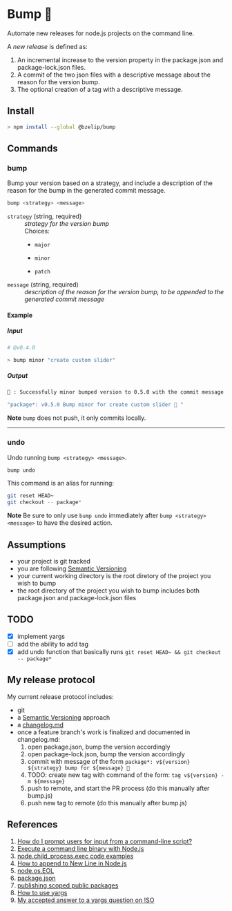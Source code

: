 # Bump 🍑

Automate new releases for node.js projects on the command line.

A _new release_ is defined as:

1. An incremental increase to the version property in the package.json and package-lock.json files.
2. A commit of the two json files with a descriptive message about the reason for the version bump.
3. The optional creation of a tag with a descriptive message.

## Install

```bash
> npm install --global @bzelip/bump
```

## Commands

### bump

Bump your version based on a strategy, and include a description of the reason for the bump in the generated commit message.

```bash
bump <strategy> <message>
```

<dl>
  <dt><code>strategy</code> (string, required)</dt>
  <dd><em>strategy for the version bump</em></dd>
  <dd>Choices:

- <code>major</code>
- <code>minor</code>
- <code>patch</code>

    </dd>

    <dt><code>message</code> (string, required)</dt>
    <dd><em>description of the reason for the version bump, to be appended to the generated commit message</em></dd>
  </dl>

#### Example

##### Input

```bash
# @v0.4.0

> bump minor "create custom slider"
```

##### Output

```bash
🍑 : Successfully minor bumped version to 0.5.0 with the commit message:

"package*: v0.5.0 Bump minor for create custom slider 🎉 "
```

**Note** `bump` does not push, it only commits locally.

---

### undo

Undo running `bump <strategy> <message>`.

```bash
bump undo
```

This command is an alias for running:

```bash
git reset HEAD~
git checkout -- package*
```

**Note** Be sure to only use `bump undo` immediately after `bump <strategy> <message>` to have the desired action.

## Assumptions

- your project is git tracked
- you are following [Semantic Versioning](https://semver.org/spec/v2.0.0.html)
- your current working directory is the root diretory of the project you wish to bump
- the root directory of the project you wish to bump includes both package.json and package-lock.json files

## TODO

- [x] implement yargs
- [ ] add the ability to add tag
- [x] add undo function that basically runs `git reset HEAD~ && git checkout -- package*`

## My release protocol

My current release protocol includes:

- git
- a [Semantic Versioning](https://semver.org/spec/v2.0.0.html) approach
- a [changelog.md](https://keepachangelog.com/en/1.0.0/)
- once a feature branch's work is finalized and documented in changelog.md:
  1. open package.json, bump the version accordingly
  2. open package-lock.json, bump the version accordingly
  3. commit with message of the form `package*: v${version} ${strategy} bump for ${message} 🎉`
  4. TODO: create new tag with command of the form: `tag v${version} -m ${message}`
  5. push to remote, and start the PR process (do this manually after bump.js)
  6. push new tag to remote (do this manually after bump.js)

## References

1. [How do I prompt users for input from a command-line script?](https://nodejs.org/en/knowledge/command-line/how-to-prompt-for-command-line-input/)
2. [Execute a command line binary with Node.js](https://stackoverflow.com/questions/20643470/execute-a-command-line-binary-with-node-js#20643568)
3. [node.child_process.exec code examples](https://nodejs.org/docs/v8.1.4/api/child_process.html#child_process_child_process_exec_command_options_callback)
4. [How to append to New Line in Node.js](https://stackoverflow.com/a/32658744/2145103)
5. [node.os.EOL](https://nodejs.org/api/os.html#os_os_eol)
6. [package.json](https://docs.npmjs.com/files/package.json.html)
7. [publishing scoped public packages](https://docs.npmjs.com/creating-and-publishing-scoped-public-packages#publishing-scoped-public-packages)
8. [How to use yargs](https://www.youtube.com/watch?v=Lz485E65ce4)
9. [My accepted answer to a yargs question on !SO](https://stackoverflow.com/a/58606424/2145103)
